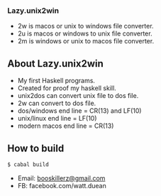 ### Lazy.unix2win
- 2w is macos or unix to windows file converter.
- 2u is macos or windows to unix file converter.
- 2m is windows or unix to macos file converter.

## About Lazy.unix2win
- My first Haskell programs.
- Created for proof my haskell skill.
- unix2dos can convert unix file to dos file.
- 2w can convert to dos file.
- dos/windows end line = CR(13) and LF(10)
- unix/linux end line = LF(10)
- modern macos end line = CR(13)

## How to build
```sh
$ cabal build
```


- Email: booskillerz@gmail.com
- FB: facebook.com/watt.duean